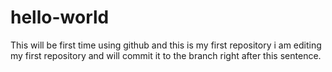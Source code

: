 # hello-world
This will be first time using github and this is my first repository
i am editing my first repository and will commit it to the branch right after this sentence.
